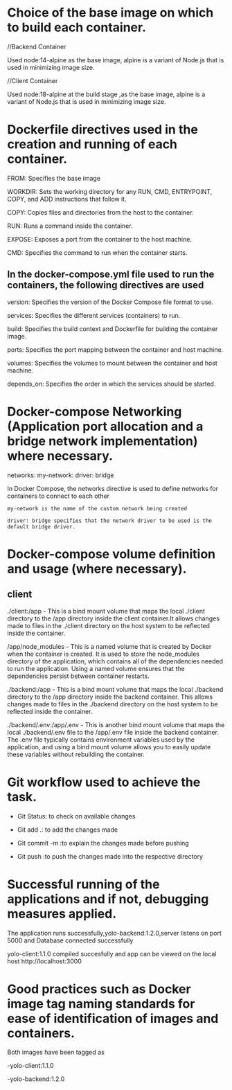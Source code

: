 #	Choice of the base image on which to build each container.

//Backend Container

Used node:14-alpine as the base image, alpine is a variant of Node.js that is used in minimizing image size.

//Client Container


Used node:18-alpine at the build stage ,as the base image, alpine is a variant of Node.js that is used in minimizing image size.


#	Dockerfile directives used in the creation and running of each container.

FROM: Specifies the base image 

WORKDIR: Sets the working directory for any RUN, CMD, ENTRYPOINT, COPY, and ADD instructions that follow it.

COPY: Copies files and directories from the host to the container.

RUN: Runs a command inside the container.

EXPOSE: Exposes a port from the container to the host machine.

CMD: Specifies the command to run when the container starts.

## In the docker-compose.yml file used to run the containers, the following directives are used

version: Specifies the version of the Docker Compose file format to use.

services: Specifies the different services (containers) to run.

build: Specifies the build context and Dockerfile for building the container image.

ports: Specifies the port mapping between the container and host machine.

volumes: Specifies the volumes to mount between the container and host machine.

depends_on: Specifies the order in which the services should be started.

# Docker-compose Networking (Application port allocation and a bridge network implementation) where necessary.

networks:
  my-network:
    driver: bridge

In Docker Compose, the networks directive is used to define networks for containers to connect to each other

    my-network is the name of the custom network being created

    driver: bridge specifies that the network driver to be used is the default bridge driver. 

#	Docker-compose volume definition and usage (where necessary).
  
   ## client
./client:/app - This is a bind mount volume that maps the local ./client directory to the /app directory inside the client container.It allows changes made to files in the ./client directory on the host system to be reflected inside the container.

/app/node_modules - This is a named volume that is created by Docker when the container is created. It is used to store the node_modules directory of the application, which contains all of the dependencies needed to run the application. Using a named volume ensures that the dependencies persist between container restarts.

./backend:/app - This is a bind mount volume that maps the local ./backend directory to the /app directory inside the backend container. This allows changes made to files in the ./backend directory on the host system to be reflected inside the container.

./backend/.env:/app/.env - This is another bind mount volume that maps the local ./backend/.env file to the /app/.env file inside the backend container. The .env file typically contains environment variables used by the application, and using a bind mount volume allows you to easily update these variables without rebuilding the container.


#	Git workflow used to achieve the task.

- Git Status: to check on available changes

- Git add .: to add the changes made

- Git commit -m :to explain the changes made before pushing

- Git push :to push the changes made into the respective directory

#	Successful running of the applications and if not, debugging measures applied.

The application runs successfully,yolo-backend:1.2.0,server listens on port 5000 and Database connected successfully

yolo-client:1.1.0 compiled succesfully and app can be viewed on the local host http://localhost:3000

#	Good practices such as Docker image tag naming standards for ease of identification of images and containers. 

Both images have been tagged as

-yolo-client:1.1.0

-yolo-backend:1.2.0